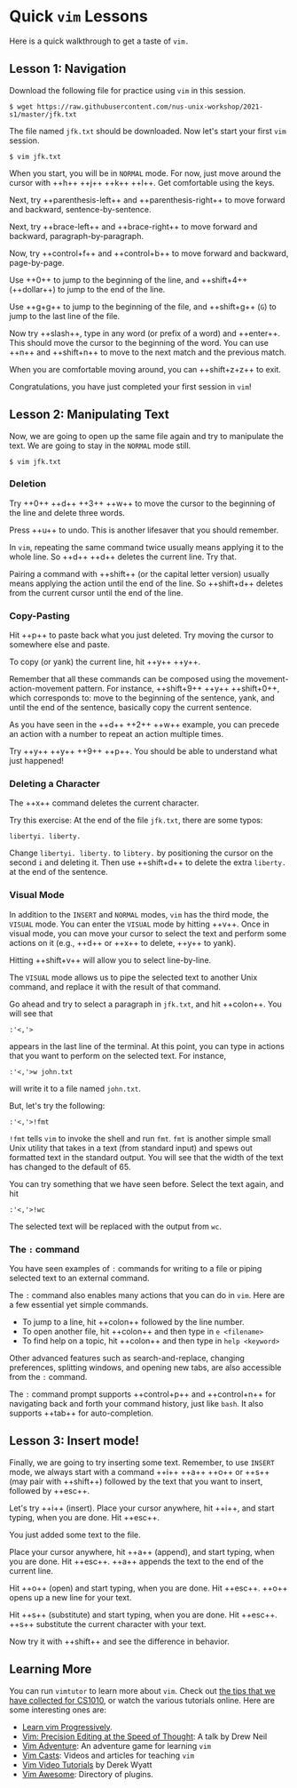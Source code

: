 # Quick `vim` Lessons

Here is a quick walkthrough to get a taste of `vim.`

## Lesson 1: Navigation

Download the following file for practice using `vim` in this session.
```
$ wget https://raw.githubusercontent.com/nus-unix-workshop/2021-s1/master/jfk.txt
```

The file named `jfk.txt` should be downloaded.  Now let's start your first `vim` session.

```
$ vim jfk.txt
```

When you start, you will be in `NORMAL` mode.  For now, just move around the cursor with ++h++ ++j++ ++k++ ++l++.  Get comfortable using the keys.

Next, try ++parenthesis-left++ and ++parenthesis-right++ to move forward and backward, sentence-by-sentence.

Next, try ++brace-left++ and ++brace-right++ to move forward and backward, paragraph-by-paragraph.

Now, try ++control+f++ and ++control+b++ to move forward and backward, page-by-page.

Use ++0++ to jump to the beginning of the line, and ++shift+4++ (++dollar++) to jump to the end of the line.

Use ++g+g++ to jump to the beginning of the file, and ++shift+g++ (`G`) to jump to the last line of the file.

Now try ++slash++, type in any word (or prefix of a word) and ++enter++.  This should move the cursor to the beginning of the word.  You can use ++n++ and ++shift+n++ to move to the next match and the previous match.

When you are comfortable moving around, you can ++shift+z+z++ to exit.

Congratulations, you have just completed your first session in `vim`!

## Lesson 2: Manipulating Text

Now, we are going to open up the same file again and try to manipulate the text.  We are going to stay in the `NORMAL` mode still.

```
$ vim jfk.txt
```

### Deletion

Try ++0++ ++d++ ++3++ ++w++ to move the cursor to the beginning of the line and delete three words.

Press ++u++ to undo.  This is another lifesaver that you should remember.

In `vim`, repeating the same command twice usually means applying it to the whole line.  So ++d++ ++d++ deletes the current line.  Try that.

Pairing a command with ++shift++ (or the capital letter version) usually means applying the action until the end of the line.  So ++shift+d++ deletes from the current cursor until the end of the line.

### Copy-Pasting

Hit ++p++ to paste back what you just deleted.  Try moving the cursor to somewhere else and paste.

To copy (or yank) the current line, hit ++y++ ++y++.

Remember that all these commands can be composed using the movement-action-movement pattern.  For instance, ++shift+9++ ++y++ ++shift+0++, which corresponds to: move to the beginning of the sentence, yank, and until the end of the sentence, basically copy the current sentence.

As you have seen in the ++d++ ++2++ ++w++ example, you can precede an action with a number to repeat an action multiple times.

Try ++y++ ++y++ ++9++ ++p++.  You should be able to understand what just happened!

### Deleting a Character

The ++x++ command deletes the current character.

Try this exercise: At the end of the file `jfk.txt`, there are some typos:
```
libertyi. liberty.
```
Change `libertyi. liberty.` to `libtery.` by positioning the cursor on the second `i` and deleting it.  Then use ++shift+d++ to delete the extra `liberty.` at the end of the sentence.

### Visual Mode

In addition to the `INSERT` and `NORMAL` modes, `vim` has the third mode, the `VISUAL` mode.  You can enter the `VISUAL` mode by hitting ++v++.  Once in visual mode, you can move your cursor to select the text and perform some actions on it (e.g., ++d++ or ++x++ to delete, ++y++ to yank).

Hitting ++shift+v++ will allow you to select line-by-line.

The `VISUAL` mode allows us to pipe the selected text to another Unix command, and replace it with the result of that command.

Go ahead and try to select a paragraph in `jfk.txt`, and hit ++colon++.  You will see that
```
:'<,'>
```

appears in the last line of the terminal.  At this point, you can type in actions that you want to perform on the selected text.  For instance,
```
:'<,'>w john.txt
```

will write it to a file named `john.txt`.

But, let's try the following:
```
:'<,'>!fmt
```

`!fmt` tells `vim` to invoke the shell and run `fmt`.  `fmt` is another simple small Unix utility that takes in a text (from standard input) and spews out formatted text in the standard output.  You will see that the width of the text has changed to the default of 65.

You can try something that we have seen before.  Select the text again, and hit
```
:'<,'>!wc
```

The selected text will be replaced with the output from `wc`.

### The `:` command

You have seen examples of `:` commands for writing to a file or piping selected text to an external command.

The `:` command also enables many actions that you can do in `vim`.  Here are a few essential yet simple commands.

- To jump to a line, hit ++colon++ followed by the line number.
- To open another file, hit ++colon++ and then type in `e <filename>`
- To find help on a topic, hit ++colon++ and then type in `help <keyword>`

Other advanced features such as search-and-replace, changing preferences, splitting windows, and opening new tabs, are also accessible from the `:` command.

The `:` command prompt supports ++control+p++ and ++control+n++ for navigating back and forth your command history, just like `bash`.  It also supports ++tab++ for auto-completion.

## Lesson 3: Insert mode!

Finally, we are going to try inserting some text.  Remember, to use `INSERT` mode, we always start with a command ++i++ ++a++ ++o++ or ++s++ (may pair with ++shift++) followed by the text that
you want to insert, followed by ++esc++.

Let's try ++i++ (insert).  Place your cursor anywhere, hit ++i++, and start typing, when you are done.  Hit ++esc++.

You just added some text to the file.

Place your cursor anywhere, hit ++a++ (append), and start typing, when you are done.  Hit ++esc++.  ++a++ appends the text to the end of the current line.

Hit ++o++ (open) and start typing, when you are done.  Hit ++esc++.  ++o++ opens up a new line for your text.

Hit ++s++ (substitute) and start typing, when you are done.  Hit ++esc++.  ++s++ substitute the current character with your text.

Now try it with ++shift++ and see the difference in behavior.

## Learning More

You can run `vimtutor` to learn more about `vim`.  Check out [the tips that we have collected for CS1010](vim-tips.md), or watch the various tutorials online.  Here are some interesting ones are:

- [Learn vim Progressively](http://yannesposito.com/Scratch/en/blog/Learn-Vim-Progressively/).
- [Vim: Precision Editing at the Speed of Thought](https://vimeo.com/53144573): A talk by Drew Neil
- [Vim Adventure](https://www.vim-adventures.com): An adventure game for learning `vim`
- [Vim Casts](http://vimcasts.org/episodes/archive/): Videos and articles for teaching `vim`
- [Vim Video Tutorials](http://derekwyatt.org/vim/tutorials/) by Derek Wyatt
- [Vim Awesome](https://vimawesome.com/): Directory of plugins.
